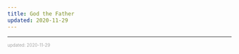 ```yaml
---
title: God the Father
updated: 2020-11-29
---
```


---

<sup><sub><font color="#a6a6a6">updated: 2020-11-29</font></sub></sup>
